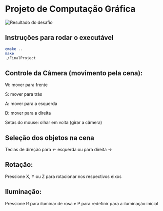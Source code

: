 # Projeto de Computação Gráfica

![Resultado do desafio](./final-project-eduarda_pinheiro.gif)

## Instruções para rodar o executável

```bash
cmake ..
make
./FinalProject
```


## Controle da Câmera (movimento pela cena):

W: mover para frente

S: mover para trás

A: mover para a esquerda

D: mover para a direita

Setas do mouse: olhar em volta (girar a câmera)

## Seleção dos objetos na cena

Teclas de direção para <- esquerda ou para direita ->


## Rotação:

Pressione X, Y ou Z para rotacionar nos respectivos eixos

## Iluminação:

Pressione R para iluminar de rosa e P para redefinir para a iluminação inicial
